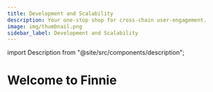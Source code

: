 ```yaml
---
title: Development and Scalability
description: Your one-stop shop for cross-chain user-engagement.
image: img/thumbnail.png
sidebar_label: Development and Scalability
---
```


import Description from "@site/src/components/description";

# Welcome to Finnie
